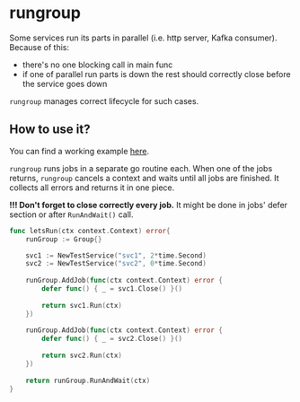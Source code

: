 # rungroup

Some services run its parts in parallel (i.e. http server, Kafka consumer). 
Because of this:
- there's no one blocking call in main func
- if one of parallel run parts is down the rest should correctly close before the service goes down

`rungroup` manages correct lifecycle for such cases.

## How to use it?

You can find a working example [here](./rungroup_test.go#L51).

`rungroup` runs jobs in a separate go routine each. 
When one of the jobs returns, `rungroup` cancels a context and waits until all jobs are finished.
It collects all errors and returns it in one piece.

**!!! Don't forget to close correctly every job.**
It might be done in jobs' defer section or after `RunAndWait()` call.

```go
func letsRun(ctx context.Context) error{
    runGroup := Group{}

    svc1 := NewTestService("svc1", 2*time.Second)
    svc2 := NewTestService("svc2", 0*time.Second)
    
    runGroup.AddJob(func(ctx context.Context) error {
        defer func() { _ = svc1.Close() }()
    
        return svc1.Run(ctx)
    })
    
    runGroup.AddJob(func(ctx context.Context) error {
        defer func() { _ = svc2.Close() }()
    
        return svc2.Run(ctx)
    })
    
    return runGroup.RunAndWait(ctx)
}
```